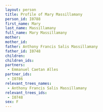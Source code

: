 ```yaml
---
layout: person
title: Profile of Mary Massillamany
person_id: I0788
first_name: Mary
last_name: Massillamany
full_name: Mary Massillamany
mother: 
mother_id: 
father: Anthony Francis Salis Massillamany
father_id: I0748
children:
children_ids:
partners:
 - Emmanuel Caetan Alles
partner_ids:
 - I0786
relevant_trees_names:
 - Anthony Francis Salis Massillamany
relevant_trees_ids:
 - I0748
sex: F
---
```


